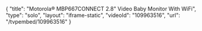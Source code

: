 {
    "title": "Motorola&reg; MBP667CONNECT 2.8&quot; Video Baby Monitor With WiFi",
    "type": "solo",
    "layout": "iframe-static",
    "videoId": "109963516",
    "url": "\/tvpembed\/109963516"
}